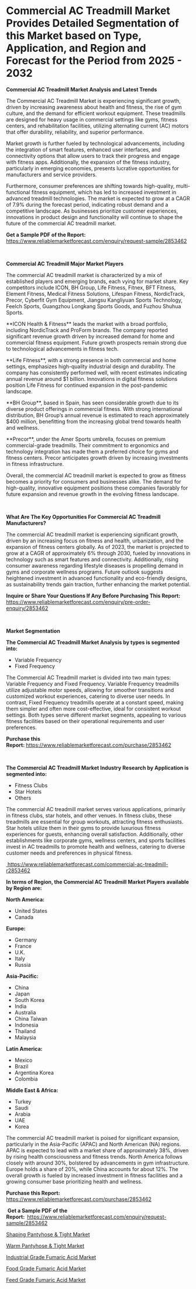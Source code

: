 <p><h1>Commercial AC Treadmill Market Provides Detailed Segmentation of this Market based on Type, Application, and Region and Forecast for the Period from 2025 - 2032</h1></p><p><strong>Commercial AC Treadmill Market Analysis and Latest Trends</strong></p>
<p><p>The Commercial AC Treadmill Market is experiencing significant growth, driven by increasing awareness about health and fitness, the rise of gym culture, and the demand for efficient workout equipment. These treadmills are designed for heavy usage in commercial settings like gyms, fitness centers, and rehabilitation facilities, utilizing alternating current (AC) motors that offer durability, reliability, and superior performance.</p><p>Market growth is further fueled by technological advancements, including the integration of smart features, enhanced user interfaces, and connectivity options that allow users to track their progress and engage with fitness apps. Additionally, the expansion of the fitness industry, particularly in emerging economies, presents lucrative opportunities for manufacturers and service providers.</p><p>Furthermore, consumer preferences are shifting towards high-quality, multi-functional fitness equipment, which has led to increased investment in advanced treadmill technologies. The market is expected to grow at a CAGR of 7.9% during the forecast period, indicating robust demand and a competitive landscape. As businesses prioritize customer experiences, innovations in product design and functionality will continue to shape the future of the commercial AC treadmill market.</p></p>
<p><strong>Get a Sample PDF of the Report:&nbsp;</strong> <a href="https://www.reliablemarketforecast.com/enquiry/request-sample/2853462?utm_campaign=1998&utm_medium=2&utm_source=Github&utm_content=ia&utm_term=12032025&utm_id=commercial-ac-treadmill">https://www.reliablemarketforecast.com/enquiry/request-sample/2853462</a></p>
<p>&nbsp;</p>
<p><strong>Commercial AC Treadmill Major Market Players</strong></p>
<p><p>The commercial AC treadmill market is characterized by a mix of established players and emerging brands, each vying for market share. Key competitors include ICON, BH Group, Life Fitness, Fitnex, BFT Fitness, Element Fitness, Medical Fitness Solutions, Lifespan Fitness, NordicTrack, Precor, Cyberfit Gym Equipment, Jiangsu Kangliyuan Sports Technology, Feelch Sports, Guangzhou Longkang Sports Goods, and Fuzhou Shuhua Sports.</p><p>**ICON Health & Fitness** leads the market with a broad portfolio, including NordicTrack and ProForm brands. The company reported significant revenue growth driven by increased demand for home and commercial fitness equipment. Future growth prospects remain strong due to technological advancements in fitness tech.</p><p>**Life Fitness**, with a strong presence in both commercial and home settings, emphasizes high-quality industrial design and durability. The company has consistently performed well, with recent estimates indicating annual revenue around $1 billion. Innovations in digital fitness solutions position Life Fitness for continued expansion in the post-pandemic landscape.</p><p>**BH Group**, based in Spain, has seen considerable growth due to its diverse product offerings in commercial fitness. With strong international distribution, BH Group’s annual revenue is estimated to reach approximately $400 million, benefitting from the increasing global trend towards health and wellness.</p><p>**Precor**, under the Amer Sports umbrella, focuses on premium commercial-grade treadmills. Their commitment to ergonomics and technology integration has made them a preferred choice for gyms and fitness centers. Precor anticipates growth driven by increasing investments in fitness infrastructure.</p><p>Overall, the commercial AC treadmill market is expected to grow as fitness becomes a priority for consumers and businesses alike. The demand for high-quality, innovative equipment positions these companies favorably for future expansion and revenue growth in the evolving fitness landscape.</p></p>
<p>&nbsp;</p>
<p><strong>What Are The Key Opportunities For Commercial AC Treadmill Manufacturers?</strong></p>
<p><p>The commercial AC treadmill market is experiencing significant growth, driven by an increasing focus on fitness and health, urbanization, and the expansion of fitness centers globally. As of 2023, the market is projected to grow at a CAGR of approximately 6% through 2030, fueled by innovations in technology such as smart features and connectivity. Additionally, rising consumer awareness regarding lifestyle diseases is propelling demand in gyms and corporate wellness programs. Future outlook suggests heightened investment in advanced functionality and eco-friendly designs, as sustainability trends gain traction, further enhancing the market potential.</p></p>
<p><strong>Inquire or Share Your Questions If Any Before Purchasing This Report:</strong> <a href="https://www.reliablemarketforecast.com/enquiry/pre-order-enquiry/2853462?utm_campaign=1998&utm_medium=2&utm_source=Github&utm_content=ia&utm_term=12032025&utm_id=commercial-ac-treadmill">https://www.reliablemarketforecast.com/enquiry/pre-order-enquiry/2853462</a></p>
<p>&nbsp;</p>
<p><strong>Market Segmentation</strong></p>
<p><strong>The Commercial AC Treadmill Market Analysis by types is segmented into:</strong></p>
<p><ul><li>Variable Frequency</li><li>Fixed Frequency</li></ul></p>
<p><p>The Commercial AC Treadmill market is divided into two main types: Variable Frequency and Fixed Frequency. Variable Frequency treadmills utilize adjustable motor speeds, allowing for smoother transitions and customized workout experiences, catering to diverse user needs. In contrast, Fixed Frequency treadmills operate at a constant speed, making them simpler and often more cost-effective, ideal for consistent workout settings. Both types serve different market segments, appealing to various fitness facilities based on their operational requirements and user preferences.</p></p>
<p><strong>Purchase this Report:&nbsp;</strong><a href="https://www.reliablemarketforecast.com/purchase/2853462?utm_campaign=1998&utm_medium=2&utm_source=Github&utm_content=ia&utm_term=12032025&utm_id=commercial-ac-treadmill">https://www.reliablemarketforecast.com/purchase/2853462</a></p>
<p>&nbsp;</p>
<p><strong>The Commercial AC Treadmill Market Industry Research by Application is segmented into:</strong></p>
<p><ul><li>Fitness Clubs</li><li>Star Hotels</li><li>Others</li></ul></p>
<p><p>The commercial AC treadmill market serves various applications, primarily in fitness clubs, star hotels, and other venues. In fitness clubs, these treadmills are essential for group workouts, attracting fitness enthusiasts. Star hotels utilize them in their gyms to provide luxurious fitness experiences for guests, enhancing overall satisfaction. Additionally, other establishments like corporate gyms, wellness centers, and sports facilities invest in AC treadmills to promote health and wellness, catering to diverse customer needs and preferences in physical fitness.</p></p>
<p><a href="https://www.reliablemarketforecast.com/commercial-ac-treadmill-r2853462?utm_campaign=1998&utm_medium=2&utm_source=Github&utm_content=ia&utm_term=12032025&utm_id=commercial-ac-treadmill">&nbsp;https://www.reliablemarketforecast.com/commercial-ac-treadmill-r2853462</a></p>
<p><strong>In terms of Region, the Commercial AC Treadmill Market Players available by Region are:</strong></p>
<p>
    <p> <strong> North America: </strong>
        <ul>
            <li>United States</li>
            <li>Canada</li>
        </ul>
        </p> 
    <p> <strong> Europe: </strong>
        <ul>
            <li>Germany</li>
            <li>France</li>
            <li>U.K.</li>
            <li>Italy</li>
            <li>Russia</li>
        </ul>
        </p> 
    <p> <strong> Asia-Pacific: </strong>
        <ul>
            <li>China</li>
            <li>Japan</li>
            <li>South Korea</li>
            <li>India</li>
            <li>Australia</li>
            <li>China Taiwan</li>
            <li>Indonesia</li>
            <li>Thailand</li>
            <li>Malaysia</li>
        </ul>
        </p> 
    <p> <strong> Latin America: </strong>
        <ul>
            <li>Mexico</li>
            <li>Brazil</li>
            <li>Argentina Korea</li>
            <li>Colombia</li>
        </ul>
        </p> 
    <p> <strong> Middle East & Africa: </strong>
        <ul>
            <li>Turkey</li>
            <li>Saudi</li>
            <li>Arabia</li>
            <li>UAE</li>
            <li>Korea</li>
        </ul>
    </p>
    </p>
<p><p>The commercial AC treadmill market is poised for significant expansion, particularly in the Asia-Pacific (APAC) and North American (NA) regions. APAC is expected to lead with a market share of approximately 38%, driven by rising health consciousness and fitness trends. North America follows closely with around 30%, bolstered by advancements in gym infrastructure. Europe holds a share of 20%, while China accounts for about 12%. The overall growth is fueled by increased investment in fitness facilities and a growing consumer base prioritizing health and wellness.</p></p>
<p><strong>Purchase this Report: </strong><a href="https://www.reliablemarketforecast.com/purchase/2853462?utm_campaign=1998&utm_medium=2&utm_source=Github&utm_content=ia&utm_term=12032025&utm_id=commercial-ac-treadmill">https://www.reliablemarketforecast.com/purchase/2853462</a></p>
<p>&nbsp;<strong>Get a Sample PDF of the Report:&nbsp;&nbsp;</strong><a href="https://www.reliablemarketforecast.com/enquiry/request-sample/2853462?utm_campaign=1998&utm_medium=2&utm_source=Github&utm_content=ia&utm_term=12032025&utm_id=commercial-ac-treadmill">https://www.reliablemarketforecast.com/enquiry/request-sample/2853462</a></p>
<p><strong></strong></p>
<p><p><a href="https://github.com/spoorsusama/Market-Research-Report-List-1/blob/main/shaping-pantyhose-tight-market.md?utm_campaign=1998&utm_medium=2&utm_source=Github&utm_content=ia&utm_term=12032025&utm_id=commercial-ac-treadmill">Shaping Pantyhose & Tight Market</a></p><p><a href="https://github.com/balapopepi/Market-Research-Report-List-1/blob/main/warm-pantyhose-tight-market.md?utm_campaign=1998&utm_medium=2&utm_source=Github&utm_content=ia&utm_term=12032025&utm_id=commercial-ac-treadmill">Warm Pantyhose & Tight Market</a></p><p><a href="https://github.com/azorrotutus/Market-Research-Report-List-1/blob/main/industrial-grade-fumaric-acid-market.md?utm_campaign=1998&utm_medium=2&utm_source=Github&utm_content=ia&utm_term=12032025&utm_id=commercial-ac-treadmill">Industrial Grade Fumaric Acid Market</a></p><p><a href="https://github.com/lynlynyusay/Market-Research-Report-List-1/blob/main/food-grade-fumaric-acid-market.md?utm_campaign=1998&utm_medium=2&utm_source=Github&utm_content=ia&utm_term=12032025&utm_id=commercial-ac-treadmill">Food Grade Fumaric Acid Market</a></p><p><a href="https://github.com/storcweithzg/Market-Research-Report-List-1/blob/main/feed-grade-fumaric-acid-market.md?utm_campaign=1998&utm_medium=2&utm_source=Github&utm_content=ia&utm_term=12032025&utm_id=commercial-ac-treadmill">Feed Grade Fumaric Acid Market</a></p></p>